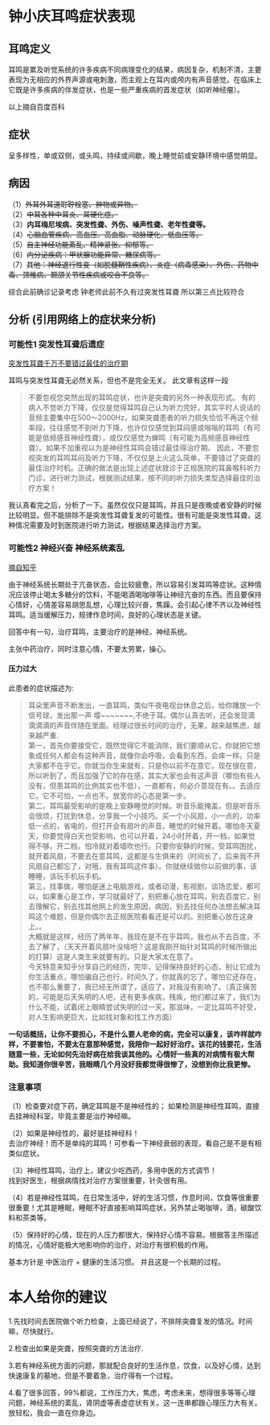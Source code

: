 # 钟小庆耳鸣症状表现
## 耳鸣定义

耳鸣是累及听觉系统的许多疾病不同病理变化的结果，病因复杂，机制不清，主要表现为无相应的外界声源或电刺激，而主观上在耳内或颅内有声音感觉。在临床上它既是许多疾病的伴发症状，也是一些严重疾病的首发症状（如听神经瘤）。  

以上摘自百度百科

## 症状

呈多样性，单或双侧，或头鸣，持续或间歇，晚上睡觉前或安静环境中感觉明显。

## 病因

（1）~~外耳外耳道耵聍栓塞、肿物或异物。~~  
（2）~~中耳各种中耳炎、耳硬化症。~~  
（3）**内耳梅尼埃病、突发性聋、外伤、噪声性聋、老年性聋等。**  
（4）~~心脑血管疾病、高血压、高血脂、动脉硬化、低血压等。~~  
（5）~~自主神经功能紊乱、精神紧张、抑郁等。~~  
（6）~~内分泌疾病：甲状腺功能异常、糖尿病等。~~  
（7）~~其他：神经退行性变（如脱髓鞘性疾病）、炎症（病毒感染）、外伤、药物中毒、颈椎病、颞颌关节性疾病或咬合不良等。~~  

综合此前确诊记录考虑 钟老师此前不久有过突发性耳聋 所以第三点比较符合

## 分析 (引用网络上的症状来分析)

### 可能性1 突发性耳聋后遗症
  [突发性耳聋千万不要错过最佳的治疗期](https://www.haodf.com/zhuanjiaguandian/baggio0812_5174004894.htm)

  耳鸣与突发性耳聋无必然关系，但也不是完全无关。
  此文章有这样一段

  >不要忽视您突然出现的耳鸣症状，也许是突聋的另外一种表现形式。
  >有的病人不觉听力下降，仅仅是觉得耳鸣自己认为听力完好，其实平时人说话的音频主要集中在500～2000Hz，如果突聋患者的听力损失恰恰不再这个频率段，往往感觉不到听力下降，也许仅仅感觉到耳闷感或嗡嗡的耳鸣（有可能是低频感音神经性聋），或仅仅感觉为蝉鸣（有可能为高频感音神经性聋）。如果不加重视以为是神经性耳鸣会错过最佳得治疗期。
  >因此，不要忽视突发的耳鸣耳闷及听力下降，不仅仅是上火这么简单，不要错过了突聋的最佳治疗时机。正确的做法是出现上述症状就诊于正规医院的耳鼻喉科听力门诊，进行听力测试，根据测试结果，按不同的听力损失类型选择最佳的治疗方案！

  我认真看完之后，分析了一下。虽然仅仅只是耳鸣，并且只是夜晚或者安静的时候比较明显。但不能排除不是突发性耳聋复发的可能性。很有可能是突发性耳聋，这种情况需要及时到医院进行听力测试，根据结果选择治疗方案。

### 可能性2 神经兴奋 神经系统紊乱
[摘自知乎](https://www.zhihu.com/question/23194034/answer/128266642)  

由于神经系统长期处于亢奋状态，会比较疲惫，所以容易引发耳鸣等症状。这种情况应该停止喝太多糖分的饮料，不能喝酒喝咖啡等让神经亢奋的东西。而且要保持心情好，心情差容易胡思乱想，心理比较兴奋，焦躁。会引起心律不齐以及神经性耳鸣。适当缓解压力，规律作息时间，良好的心理状态是关键。

回答中有一句，治疗耳鸣，主要治疗的是神经，神经系统。

主张中药治疗，同时注意心情，不要太劳累，操心。

#### 压力过大

此患者的症状描述为:  
>耳朵里声音不断发出，一直耳鸣，类似午夜电视台休息之后，给你播放一个信号球，发出那一声 嘤~~~~~~~,不绝于耳。偶尔认真去听，还会发现滴滴滴滴的声音伴随在里面。经理过很长时间的治疗，无果，越来越焦虑，越来越严重.  
>第一，首先你要接受它，既然觉得它不能消除，我们要顺从它，你就把它想象成任何人都会有这种声音，就像你会呼吸，会看到东西，会痒一样。只是大家都不在乎它。你就当你生来就有，只是你以前不在意它，现在很在意，所以听到了，而且加强了它的存在感，其实大家也会有这声音（哪怕有些人没有，但患耳鸣的比例其实也不低），一直都有，何必介意现在有。。去适应它。它不可怕，一点也不。放宽你的心态是第一步。  
>第二，耳鸣最受影响的是晚上安静睡觉的时候。听音乐能掩盖，但是听音乐会很烦，打扰到休息，分享我一个小技巧。买一个小风扇，小一点的，功率低一点的，省电的，但打开会有扇叶的声音。睡觉的时候开着。哪怕冬天夏天，你要觉得白天也受影响，也可以开着，24小时开着，开一档，如果觉得不够，开二档，怕冷就对着墙吹也行。只要你安静的时候，受耳鸣困扰，就开着风扇，不要去在意耳鸣，这都是与生俱来的（时间长了，后来我不开风扇自己都忘了，对哦，我有耳鸣这件事）。你就继续做你以前做的事，该睡睡，该玩手机玩手机。  
>第三，找事做，哪怕是迷上电脑游戏，或者动漫，影视剧，谈场恋爱，都可以，如果重心是工作，学习就最好了，别把重心放在耳鸣，别去百度它，别去理解它，别去找其他网上的发生原因，病因，别去找任何办法想去解决耳鸣这个难题，但是你偶尔去正规医院看看还是可以的。别把重心放在这身上。。  
>大概就是这样，经历了两年年，我现在是不在乎耳鸣，我也从不去百度，不去了解了，（天天开着风扇叶没啥吧？这是我刚开始针对耳鸣的时候所做出的打算）这是人类生来就要有的。只是大家太在意了。  
>今天特意来知乎分享自己的经历，完毕，记得保持良好的心态，别让它成为你生活重点，哪怕骗自己也行，时间久了，你就真的忘了，哪怕它还存在，也不那么重要了，我已经无所谓了，适应了，对我没有影响了。（真正痛苦的，可能是后天失明的人吧，还有更多疾病，残疾，他们都过来了，我们为什么不能，试着闭上眼睛尝试失明的过一天，那滋味，一定比耳鸣不好受，对人生影响更巨大，比如找对象和找工作方面）  

**一句话概括，让你不要担心，不是什么要人老命的病，完全可以康复，该咋样就咋样，不要害怕，不要太在意那种感觉，我陪你一起好好治疗。该花的钱要花，生活随意一些，无论如何先治好病在给我谈其他的。心情好一些真的对病情有极大帮助。我知道你很辛苦，我眼睛几个月没好我都觉得很惨了，没想到你比我更惨。**


### 注意事项

（1）检查要对症下药，确定耳鸣是不是神经性的；
如果检测是神经性耳鸣，直接去挂神经科室，毕竟主要是治疗神经嘛。

（2）如果是神经性的，最好是挂神经科！  
去治疗神经！而不是单纯的耳鸣！可参看一下神经衰弱的表现，看自己是不是有相类似症状。

（3）神经性耳鸣，治疗上，建议少吃西药，多用中医的方式调节！  
找到好医生，根据病情找对治疗方案很重要，针灸很有用。

（4）若是神经性耳鸣，在日常生活中，好的生活习惯，作息时间，饮食等很重要很重要！尤其是睡眠，睡眠不好直接影响耳鸣症状，另外禁止喝咖啡，酒，碳酸饮料和茶类等。  

（5）保持好的心情，现在的人压力都很大，保持好心情不容易。根据答主所描述的情况，心情好能极大地影响你的治疗，对治疗有很积极的作用。

基本方针是  中医治疗 + 健康的生活习惯。  并且这是一个长期的过程。

# 本人给你的建议

1.先找时间去医院做个听力检查，上面已经说了，不排除突聋复发的情况。时间嘛，尽快就行。

2.检查出如果是突聋，按照突聋的方法治疗.

3.若有神经系统方面的问题，那就配合良好的生活作息，饮食，以及好心情，达到快速康复的墓地，但是不要着急，治疗得有一个过程。  

4.看了很多回答，99%都说，工作压力大，焦虑，考虑未来，想得很多等等心理问题，神经系统的紊乱，肾阴虚等表虚症状有关。这一连串都跟心理压力大有关。放轻松，我会一直在你身边。
